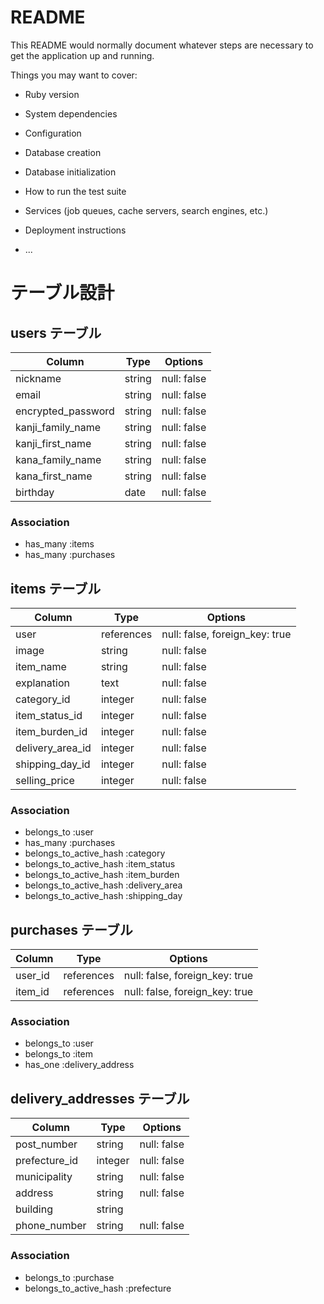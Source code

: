 # README

This README would normally document whatever steps are necessary to get the
application up and running.

Things you may want to cover:

* Ruby version

* System dependencies

* Configuration

* Database creation

* Database initialization

* How to run the test suite

* Services (job queues, cache servers, search engines, etc.)

* Deployment instructions

* ...



# テーブル設計

## users テーブル

| Column                |  Type   | Options     |
| --------------------- | ------- | ----------- |
| nickname              | string  | null: false |
| email                 | string  | null: false |
| encrypted_password    | string  | null: false |
| kanji_family_name     | string  | null: false |
| kanji_first_name      | string  | null: false |
| kana_family_name      | string  | null: false |
| kana_first_name       | string  | null: false |
| birthday              | date    | null: false |

### Association

- has_many :items
- has_many :purchases



## items テーブル

| Column           |  Type      | Options                        |
| ---------------- | ---------- | ------------------------------ |
| user             | references | null: false, foreign_key: true |
| image            | string     | null: false                    |
| item_name        | string     | null: false                    |
| explanation      | text       | null: false                    |
| category_id      | integer    | null: false                    |
| item_status_id   | integer    | null: false                    |
| item_burden_id   | integer    | null: false                    |
| delivery_area_id | integer    | null: false                    |
| shipping_day_id  | integer    | null: false                    |
| selling_price    | integer    | null: false                    |


### Association
- belongs_to :user
- has_many :purchases
- belongs_to_active_hash :category
- belongs_to_active_hash :item_status
- belongs_to_active_hash :item_burden
- belongs_to_active_hash :delivery_area
- belongs_to_active_hash :shipping_day



## purchases テーブル

| Column  |  Type      | Options                        |
| ------- | ---------- | ------------------------------ |
| user_id | references | null: false, foreign_key: true |
| item_id | references | null: false, foreign_key: true |

### Association
- belongs_to :user
- belongs_to :item
- has_one :delivery_address



## delivery_addresses テーブル

| Column           |  Type      | Options                        |
| ---------------- | ---------- | ------------------------------ |
| post_number      | string     | null: false                    |
| prefecture_id    | integer    | null: false                    |
| municipality     | string     | null: false                    |
| address          | string     | null: false                    |
| building         | string     |                                |
| phone_number     | string     | null: false                    |

### Association
- belongs_to :purchase
- belongs_to_active_hash :prefecture
